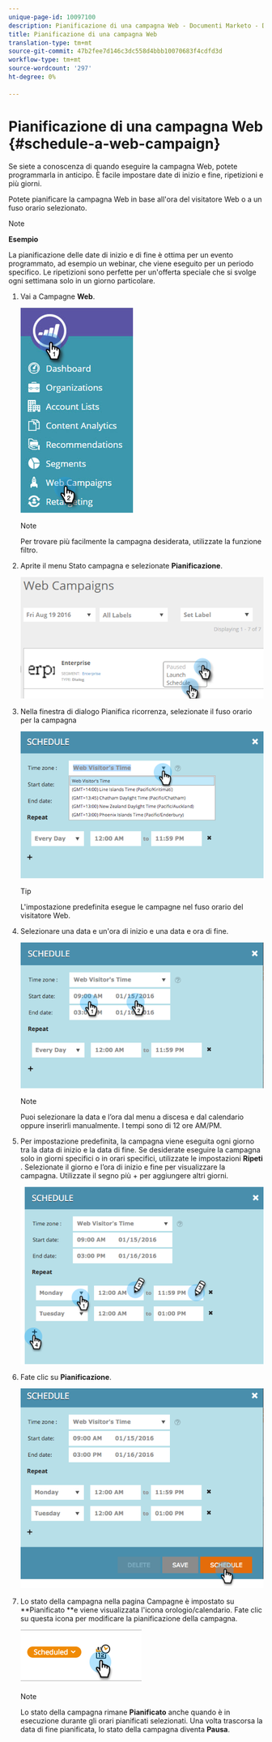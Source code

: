 ```yaml
---
unique-page-id: 10097100
description: Pianificazione di una campagna Web - Documenti Marketo - Documentazione del prodotto
title: Pianificazione di una campagna Web
translation-type: tm+mt
source-git-commit: 47b2fee7d146c3dc558d4bbb10070683f4cdfd3d
workflow-type: tm+mt
source-wordcount: '297'
ht-degree: 0%

---
```



# Pianificazione di una campagna Web {#schedule-a-web-campaign}

Se siete a conoscenza di quando eseguire la campagna Web, potete programmarla in anticipo. È facile impostare date di inizio e fine, ripetizioni e più giorni.

Potete pianificare la campagna Web in base all&#39;ora del visitatore Web o a un fuso orario selezionato.

>[!NOTE]
>
>**Esempio**
>
>La pianificazione delle date di inizio e di fine è ottima per un evento programmato, ad esempio un webinar, che viene eseguito per un periodo specifico. Le ripetizioni sono perfette per un&#39;offerta speciale che si svolge ogni settimana solo in un giorno particolare.

1. Vai a Campagne **Web**.

   ![](assets/image2016-8-18-16-3a38-3a47.png)

   >[!NOTE]
   >
   >Per trovare più facilmente la campagna desiderata, utilizzate la funzione [](filter-web-campaigns.md)filtro.

1. Aprite il menu Stato campagna e selezionate **Pianificazione**.

   ![](assets/image2016-8-18-16-3a41-3a45.png)

1. Nella finestra di dialogo Pianifica ricorrenza, selezionate il fuso orario per la campagna

   ![](assets/image2016-1-14-8-3a14-3a20.png)

   >[!TIP]
   >
   >L&#39;impostazione predefinita esegue le campagne nel fuso orario del visitatore Web.

1. Selezionare una data e un&#39;ora di inizio e una data e ora di fine.

   ![](assets/image2016-1-14-8-3a16-3a12.png)

   >[!NOTE]
   >
   >Puoi selezionare la data e l’ora dal menu a discesa e dal calendario oppure inserirli manualmente. I tempi sono di 12 ore AM/PM.

1. Per impostazione predefinita, la campagna viene eseguita ogni giorno tra la data di inizio e la data di fine. Se desiderate eseguire la campagna solo in giorni specifici o in orari specifici, utilizzate le impostazioni **Ripeti** . Selezionate il giorno e l’ora di inizio e fine per visualizzare la campagna. Utilizzate il segno più + per aggiungere altri giorni.

   ![](assets/image2016-1-14-8-3a19-3a37.png)

1. Fate clic su **Pianificazione**.

   ![](assets/image2016-1-14-8-3a27-3a55.png)

1. Lo stato della campagna nella pagina Campagne è impostato su **Pianificato **e viene visualizzata l&#39;icona orologio/calendario. Fate clic su questa icona per modificare la pianificazione della campagna.

   ![](assets/image2016-1-14-8-3a27-3a32.png)

   >[!NOTE]
   >
   >Lo stato della campagna rimane **Pianificato** anche quando è in esecuzione durante gli orari pianificati selezionati. Una volta trascorsa la data di fine pianificata, lo stato della campagna diventa **Pausa**.

